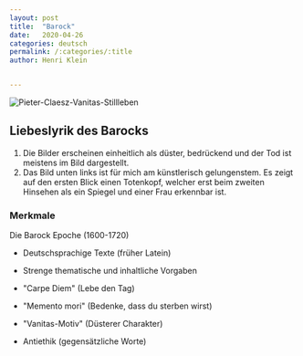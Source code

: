 ```yaml
---
layout: post
title:  "Barock"
date:   2020-04-26
categories: deutsch
permalink: /:categories/:title
author: Henri Klein


---
```


![Pieter-Claesz-Vanitas-Stillleben](https://tva1.sinaimg.cn/large/007S8ZIlgy1ge7lzol7fcj30ic0dbabg.jpg)

## Liebeslyrik des Barocks

1. Die Bilder erscheinen einheitlich als düster, bedrückend und der Tod ist meistens im Bild dargestellt.
2. Das Bild unten links ist für mich am künstlerisch gelungenstem. Es zeigt auf den ersten Blick einen Totenkopf, welcher erst beim zweiten Hinsehen als ein Spiegel und einer Frau erkennbar ist.

### Merkmale

Die Barock Epoche (1600-1720)

- Deutschsprachige Texte (früher Latein)

- Strenge thematische und inhaltliche Vorgaben

- "Carpe Diem" (Lebe den Tag)

- "Memento mori" (Bedenke, dass du sterben wirst)

- "Vanitas-Motiv" (Düsterer Charakter)

- Antiethik (gegensätzliche Worte)

   

